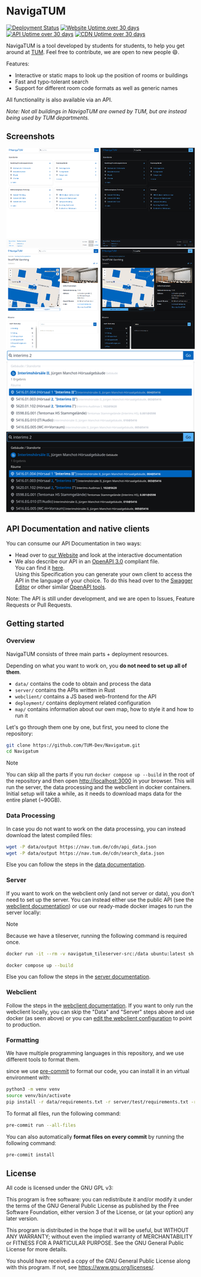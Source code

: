 # NavigaTUM

[![Deployment Status](https://argocd.nav.tum.sexy/api/badge?name=navigatum-prod)](https://argocd.nav.tum.sexy/applications/navigatum-prod)
[![Website Uptime over 30 days](https://nav-monitoring.mm.rbg.tum.de/api/badge/5/uptime/720?label=Website%20Uptime/30&labelSuffix=d)](https://uptime.nav.tum.sexy/status/navigatum)
[![API Uptime over 30 days](https://nav-monitoring.mm.rbg.tum.de/api/badge/2/uptime/720?label=API%20Uptime/30&labelSuffix=d)](https://uptime.nav.tum.sexy/status/navigatum)
[![CDN Uptime over 30 days](https://nav-monitoring.mm.rbg.tum.de/api/badge/1/uptime/720?label=CDN%20Uptime/30&labelSuffix=d)](https://uptime.nav.tum.sexy/status/navigatum)

NavigaTUM is a tool developed by students for students, to help you get around at [TUM](https://tum.de). Feel free to contribute, we are open to new people 😄.

Features:

- Interactive or static maps to look up the position of rooms or buildings
- Fast and typo-tolerant search
- Support for different room code formats as well as generic names

All functionality is also available via an API.

_Note: Not all buildings in NavigaTUM are owned by TUM, but are instead being used by TUM departments._

## Screenshots

<img alt="Screenshot of the main-index of the website" src="./resources/website-screenshots/main-index_light.png#gh-light-mode-only" width="50%"/><img alt="Screenshot of the main-index of the website" src="./resources/website-screenshots/main-index_dark.png#gh-dark-mode-only" width="50%"/><img alt="Screenshot of a building including an internal map" src="./resources/website-screenshots/building-with-internal-map_light.png#gh-light-mode-only" width="50%"/><img alt="Screenshot of a building including an internal map" src="./resources/website-screenshots/building-with-internal-map_dark.png#gh-dark-mode-only" width="50%"/>
<img alt="Screenshot of the search-page" src="./resources/website-screenshots/example-search_light.png#gh-light-mode-only" width="100%"/><img alt="Screenshot of the search-page" src="./resources/website-screenshots/example-search_dark.png#gh-dark-mode-only" width="100%"/>

## API Documentation and native clients

You can consume our API Documentation in two ways:

- Head over to [our Website](https://nav.tum.de/api) and look at the interactive documentation
- We also describe our API in an [OpenAPI 3.0](https://de.wikipedia.org/wiki/OpenAPI) compliant file.  
  You can find it [here](./openapi.yaml).  
  Using this Specification you can generate your own client to access the API in the language of your choice.
  To do this head over to the [Swagger Editor](https://editor.swagger.io/?url=https://raw.githubusercontent.com/TUM-Dev/navigatum/main/openapi.yaml) or other similar [OpenAPI tools](https://openapi.tools/).

Note: The API is still under development, and we are open to Issues, Feature Requests or Pull Requests.

## Getting started

### Overview

NavigaTUM consists of three main parts + deployment resources.

Depending on what you want to work on, you **do not need to set up all of them**.

- `data/` contains the code to obtain and process the data
- `server/` contains the APIs written in Rust
- `webclient/` contains a JS based web-frontend for the API
- `deployment/` contains deployment related configuration
- `map/` contains information about our own map, how to style it and how to run it

Let's go through them one by one, but first, you need to clone the repository:

```bash
git clone https://github.com/TUM-Dev/Navigatum.git
cd Navigatum
```

> [!NOTE]
> You can skip all the parts if you run `docker compose up --build` in the root of the repository
> and then open [http://localhost:3000](http://localhost:3000) in your browser.
> This will run the server, the data processing and the webclient in docker containers.
> Initial setup will take a while, as it needs to download maps data for the entire planet (~90GB).

### Data Processing

In case you do not want to work on the data processing, you can instead
download the latest compiled files:

```bash
wget -P data/output https://nav.tum.de/cdn/api_data.json
wget -P data/output https://nav.tum.de/cdn/search_data.json
```

Else you can follow the steps in the [data documentation](data/README.md).

### Server

If you want to work on the webclient only (and not server or data), you don't need to set up the server. You can instead either use the public API (see the [webclient documentation](webclient/README.md#Testing)) or use our ready-made docker images to run the server locally:

> [!NOTE]
> Because we have a tileserver, running the following command is required once.
>
> ```bash
> docker run -it --rm -v navigatum_tileserver-src:/data ubuntu:latest sh -c "apt -qq update && apt -qq install wget -y && wget --progress=bar:force:noscroll --timestamping --directory-prefix=/map --compression=auto --continue --tries=5  https://nav.tum.de/maps/vol/output.mbtiles"
> ```

```bash
docker compose up --build
```

Else you can follow the steps in the [server documentation](server/README.md).

### Webclient

Follow the steps in the [webclient documentation](webclient/README.md).
If you want to only run the webclient locally, you can skip the "Data" and "Server" steps above and use docker (as seen above) or you can [edit the webclient configuration](webclient/README.md#testing) to point to production.

### Formatting

We have multiple programming languages in this repository, and we use different tools to format them.

since we use [pre-commit](https://pre-commit.com/) to format our code, you can install it in an virtual environment with:

```bash
python3 -m venv venv
source venv/bin/activate
pip install -r data/requirements.txt -r server/test/requirements.txt -r requirements-dev.txt # for mypy the server and data requirements are needed
```

To format all files, run the following command:

```bash
pre-commit run --all-files
```

You can also automatically **format files on every commit** by running the following command:

```bash
pre-commit install
```

## License

All code is licensed under the GNU GPL v3:

This program is free software: you can redistribute it and/or modify
it under the terms of the GNU General Public License as published by
the Free Software Foundation, either version 3 of the License, or
(at your option) any later version.

This program is distributed in the hope that it will be useful,
but WITHOUT ANY WARRANTY; without even the implied warranty of
MERCHANTABILITY or FITNESS FOR A PARTICULAR PURPOSE. See the
GNU General Public License for more details.

You should have received a copy of the GNU General Public License
along with this program. If not, see <https://www.gnu.org/licenses/>.
